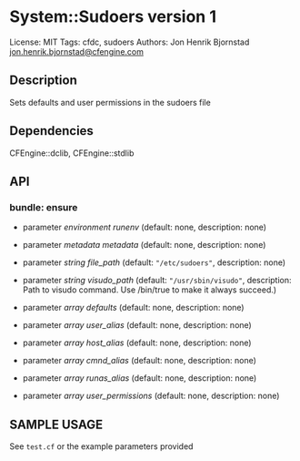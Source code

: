 # System::Sudoers version 1

License: MIT
Tags: cfdc, sudoers
Authors: Jon Henrik Bjornstad <jon.henrik.bjornstad@cfengine.com>

## Description
Sets defaults and user permissions in the sudoers file

## Dependencies
CFEngine::dclib, CFEngine::stdlib

## API
### bundle: ensure
* parameter _environment_ *runenv* (default: none, description: none)

* parameter _metadata_ *metadata* (default: none, description: none)

* parameter _string_ *file_path* (default: `"/etc/sudoers"`, description: none)

* parameter _string_ *visudo_path* (default: `"/usr/sbin/visudo"`, description: Path to visudo command.  Use /bin/true to make it always succeed.)

* parameter _array_ *defaults* (default: none, description: none)

* parameter _array_ *user_alias* (default: none, description: none)

* parameter _array_ *host_alias* (default: none, description: none)

* parameter _array_ *cmnd_alias* (default: none, description: none)

* parameter _array_ *runas_alias* (default: none, description: none)

* parameter _array_ *user_permissions* (default: none, description: none)


## SAMPLE USAGE
See `test.cf` or the example parameters provided

